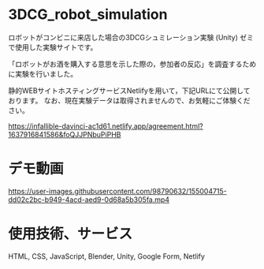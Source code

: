 # 3DCG_robot_simulation
ロボットがコンビニに来店した場合の3DCGシュミレーション実験 (Unity)
ゼミで使用した実験サイトです。

「ロボットがお酒を購入する意思を示した際の，参加者の反応」を調査するために実験を行いました。

静的WEBサイトホスティングサービスNetlifyを用いて，下記URLにて公開しております。
なお、現在実験データは取得されませんので、お気軽にご体験ください。

https://infallible-davinci-ac1d61.netlify.app/agreement.html?1637916841586&foQJJPNbuPiPHB

# デモ動画
https://user-images.githubusercontent.com/98790632/155004715-dd02c2bc-b949-4acd-aed9-0d68a5b305fa.mp4

# 使用技術、サービス
HTML, CSS, JavaScript, Blender, Unity, Google Form, Netlify
